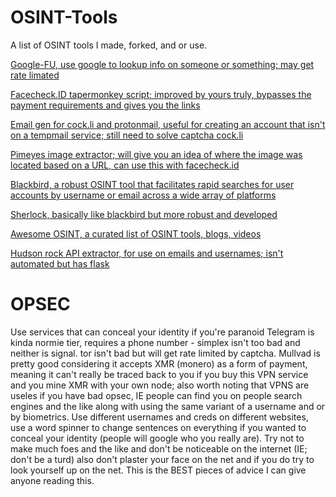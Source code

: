 # OSINT-Tools
A list of OSINT tools I made, forked, and or use.

[Google-FU, use google to lookup info on someone or something; may get rate limated](https://github.com/Nthompson096/GoogleFU-improved)

[Facecheck.ID tapermonkey script; improved by yours truly, bypasses the payment requirements and gives you the links](https://github.com/vin3110/facecheck.id-results-extractor)

[Email gen for cock.li and protonmail, useful for creating an account that isn't on a tempmail service; still need to solve captcha cock.li](https://github.com/Nthompson096/user-email-gen)

[Pimeyes image extractor; will give you an idea of where the image was located based on a URL, can use this with facecheck.id](https://github.com/Nthompson096/Pimeyes-Free-POC-GUI)

[Blackbird, a robust OSINT tool that facilitates rapid searches for user accounts by username or email across a wide array of platforms](https://github.com/p1ngul1n0/blackbird)

[Sherlock, basically like blackbird but more robust and developed](https://github.com/sherlock-project)

[Awesome OSINT, a curated list of OSINT tools, blogs, videos](https://github.com/jivoi/awesome-osint)

[Hudson rock API extractor, for use on emails and usernames; isn't automated but has flask](https://github.com/Nthompson096/hudsonrock-search-extractor)

# OPSEC

Use services that can conceal your identity if you're paranoid
Telegram is kinda normie tier, requires a phone number - simplex isn't too bad and neither is signal. tor isn't bad but will get rate limited by captcha.
Mullvad is pretty good considering it accepts XMR (monero) as a form of payment, meaning it can't really be traced back to you if you buy this VPN service and you mine XMR with your own node; also worth noting that VPNS are useles if you have
bad opsec, IE people can find you on people search engines and the like along with using the same variant of a username and or by biometrics.
Use different usernames and creds on different websites, use a word spinner to change sentences on everything if you wanted to conceal your identity (people will google who you really are).
Try not to make much foes and the like and don't be noticeable on the internet (IE; don't be a turd) also don't plaster your face on the net and if you do try to look yourself up on the net.
This is the BEST pieces of advice I can give anyone reading this.

